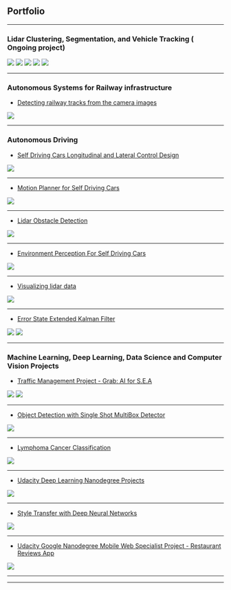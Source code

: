 ## Portfolio

---

### Lidar Clustering, Segmentation, and Vehicle Tracking ( Ongoing project)

<img src="images/download (1).png?raw=true"/>
<img src="images/Cluster1.jpg?raw=true"/>
<img src="images/Page2.jpg?raw=true"/>
<img src="images/Pages1.jpg?raw=true"/>
<img src="images/Page3.jpg?raw=true"/>

---


### Autonomous Systems for Railway infrastructure

- [Detecting railway tracks from the camera images](https://github.com/enginBozkurt/RailwayTrackLines)
<img src="images/train.jpg?raw=true"/>

---


### Autonomous Driving 

- [Self Driving Cars Longitudinal and Lateral Control Design](https://github.com/enginBozkurt/SelfDrivingCarsControlDesign)
<img src="images/control.jpg?raw=true"/>

---
- [Motion Planner for Self Driving Cars](https://github.com/enginBozkurt/MotionPlanner)
<img src="images/motion.jpg?raw=true"/>

---
- [Lidar Obstacle Detection](https://github.com/enginBozkurt/LidarObstacleDetection)

<img src="images/lidar.gif?raw=true"/>

---

- [Environment Perception For Self Driving Cars](https://github.com/enginBozkurt/Environment-Perception-For-Self-Driving-Cars)

<img src="images/envpercep.jpg?raw=true"/>

---

- [Visualizing lidar data](https://github.com/enginBozkurt/Visualizing-lidar-data)

<img src="images/58125546-7924eb00-7c19-11e9-93e1-c69c5465edb9.png?raw=true"/>

---

- [Error State Extended Kalman Filter](https://github.com/enginBozkurt/Error-State-Extended-Kalman-Filter)

<img src="images/ekf3.jpg?raw=true"/>
<img src="images/EKF.jpg?raw=true"/>

---



### Machine Learning, Deep Learning, Data Science and Computer Vision Projects

- [Traffic  Management Project - Grab: AI for S.E.A](https://github.com/enginBozkurt/Grab_AI)

<img src="images/GrabAI1.jpg?raw=true"/>
<img src="images/GrabAI2.jpg?raw=true"/>

---

- [Object Detection with Single Shot MultiBox Detector](https://github.com/enginBozkurt/Object_Detection_With_SSD)

<img src="images/ssd.gif?raw=true"/>

---

- [Lymphoma Cancer Classification](https://github.com/enginBozkurt/Lymphoma-Cancer-Classification)

<img src="images/CancerProject.jpg?raw=true"/>

---

- [Udacity Deep Learning Nanodegree Projects](https://github.com/enginBozkurt/deep-learning-nanodegree)

<img src="images/DLNanodegree.jpg?raw=true"/>

---

 - [Style Transfer with Deep Neural Networks](https://github.com/enginBozkurt/Style-Transfer-with-Deep-Neural-Networks)

<img src="images/StyleTransfer.jpg?raw=true"/>

---

- [Udacity Google Nanodegree Mobile Web Specialist Project - Restaurant Reviews App](https://github.com/enginBozkurt/udacity-mws-restaurant-stage3)

<img src="images/MobileWeb.jpg?raw=true"/>

---




---

